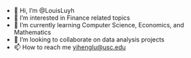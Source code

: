 - 👋 Hi, I’m @LouisLuyh
- 👀 I’m interested in Finance related topics
- 🌱 I’m currently learning Computer Science, Economics, and Mathematics
- 💞️ I’m looking to collaborate on data analysis projects
- 📫 How to reach me yihenglu@usc.edu

<!---
LouisLuyh/LouisLuyh is a ✨ special ✨ repository because its `README.md` (this file) appears on your GitHub profile.
You can click the Preview link to take a look at your changes.
--->
